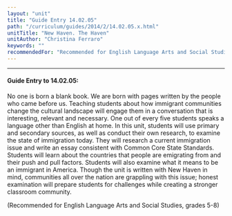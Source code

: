 ```yaml
---
layout: "unit"
title: "Guide Entry 14.02.05"
path: "/curriculum/guides/2014/2/14.02.05.x.html"
unitTitle: "New Haven. The Haven"
unitAuthor: "Christina Ferraro"
keywords: ""
recommendedFor: "Recommended for English Language Arts and Social Studies, grades 5-8"
---
```

<body>
<hr/>
<h4>
Guide Entry to 14.02.05:
</h4>
<p>
No one is born a blank book. We are born with pages written by the people who came before us. Teaching students about how immigrant communities change the cultural landscape will engage them in a conversation that is interesting, relevant and necessary. One out of every five students speaks a language other than English at home. In this unit, students will use primary and secondary sources, as well as conduct their own research, to examine the state of immigration today. They will research a current immigration issue and write an essay consistent with Common Core State Standards. Students will learn about the countries that people are emigrating from and their push and pull factors. Students will also examine what it means to be an immigrant in America. Though the unit is written with New Haven in mind, communities all over the nation are grappling with this issue; honest examination will prepare students for challenges while creating a stronger classroom community.
</p>
<p>
(Recommended for English Language Arts and Social Studies, grades 5-8)
<b>
</b>
</p>
</body>